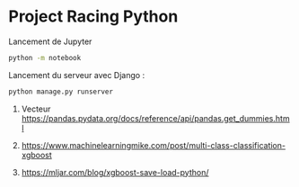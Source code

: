 # Project Racing Python

Lancement de Jupyter

```bash
python -m notebook    
```

Lancement du serveur avec Django :

```bash
python manage.py runserver
```
1. Vecteur https://pandas.pydata.org/docs/reference/api/pandas.get_dummies.html

2. https://www.machinelearningmike.com/post/multi-class-classification-xgboost

3. https://mljar.com/blog/xgboost-save-load-python/